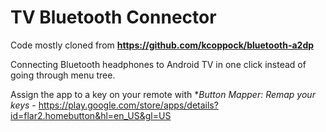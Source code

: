 # TV Bluetooth Connector  
  
Code mostly cloned from **https://github.com/kcoppock/bluetooth-a2dp**   
  
Connecting Bluetooth headphones to Android TV in one click instead of going through menu tree.   
 
Assign the app to a key on your remote with **Button Mapper: Remap your keys* - https://play.google.com/store/apps/details?id=flar2.homebutton&hl=en_US&gl=US
